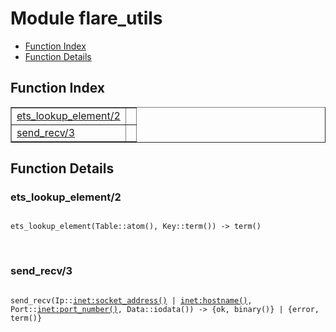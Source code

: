 

# Module flare_utils #
* [Function Index](#index)
* [Function Details](#functions)

<a name="index"></a>

## Function Index ##


<table width="100%" border="1" cellspacing="0" cellpadding="2" summary="function index"><tr><td valign="top"><a href="#ets_lookup_element-2">ets_lookup_element/2</a></td><td></td></tr><tr><td valign="top"><a href="#send_recv-3">send_recv/3</a></td><td></td></tr></table>


<a name="functions"></a>

## Function Details ##

<a name="ets_lookup_element-2"></a>

### ets_lookup_element/2 ###

<pre><code>
ets_lookup_element(Table::atom(), Key::term()) -&gt; term()
</code></pre>
<br />

<a name="send_recv-3"></a>

### send_recv/3 ###

<pre><code>
send_recv(Ip::<a href="inet.md#type-socket_address">inet:socket_address()</a> | <a href="inet.md#type-hostname">inet:hostname()</a>, Port::<a href="inet.md#type-port_number">inet:port_number()</a>, Data::iodata()) -&gt; {ok, binary()} | {error, term()}
</code></pre>
<br />

